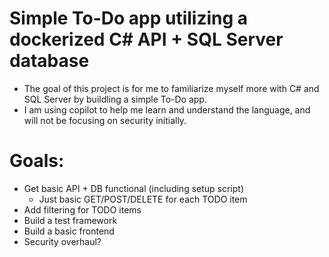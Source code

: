 # Simple To-Do app utilizing a dockerized C# API + SQL Server database
- The goal of this project is for me to familiarize myself more with C# and SQL Server by buildling a simple To-Do app.
- I am using copilot to help me learn and understand the language, and will not be focusing on security initially.

# Goals:
- Get basic API + DB functional (including setup script)
    - Just basic GET/POST/DELETE for each TODO item
- Add filtering for TODO items
- Build a test framework
- Build a basic frontend
- Security overhaul?
